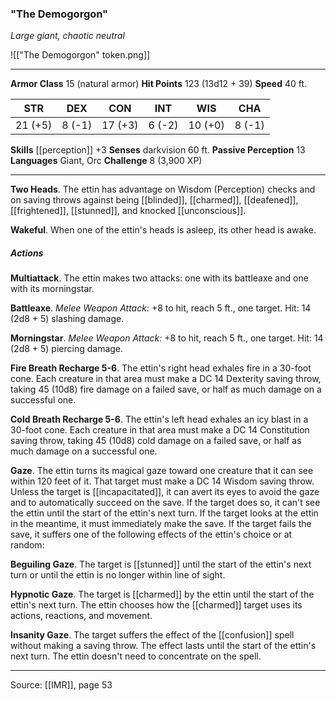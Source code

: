 ### "The Demogorgon"
_Large giant, chaotic neutral_

![["The Demogorgon" token.png]]


---

**Armor Class** 15 (natural armor)
**Hit Points** 123 (13d12 + 39)
**Speed** 40 ft.

| STR     | DEX     | CON     | INT     | WIS     | CHA     |
|---------|---------|---------|---------|---------|---------|
| 21 (+5) | 8 (-1) | 17 (+3) | 6 (-2) | 10 (+0) | 8 (-1) |

**Skills** [[perception]] +3
**Senses** darkvision 60 ft.
**Passive Perception** 13
**Languages** Giant, Orc
**Challenge** 8 (3,900 XP)

---

**Two Heads**. The ettin has advantage on Wisdom (Perception) checks and on saving throws against being [[blinded]], [[charmed]], [[deafened]], [[frightened]], [[stunned]], and knocked [[unconscious]].

**Wakeful**. When one of the ettin's heads is asleep, its other head is awake.

##### Actions
**Multiattack**. The ettin makes two attacks: one with its battleaxe and one with its morningstar.

**Battleaxe**. _Melee Weapon Attack:_ +8 to hit, reach 5 ft., one target. Hit: 14 (2d8 + 5) slashing damage.

**Morningstar**. _Melee Weapon Attack:_ +8 to hit, reach 5 ft., one target. Hit: 14 (2d8 + 5) piercing damage.

**Fire Breath Recharge 5-6**. The ettin's right head exhales fire in a 30-foot cone. Each creature in that area must make a DC 14 Dexterity saving throw, taking 45 (10d8) fire damage on a failed save, or half as much damage on a successful one.

**Cold Breath Recharge 5-6**. The ettin's left head exhales an icy blast in a 30-foot cone. Each creature in that area must make a DC 14 Constitution saving throw, taking 45 (10d8) cold damage on a failed save, or half as much damage on a successful one.

**Gaze**. The ettin turns its magical gaze toward one creature that it can see within 120 feet of it. That target must make a DC 14 Wisdom saving throw. Unless the target is [[incapacitated]], it can avert its eyes to avoid the gaze and to automatically succeed on the save. If the target does so, it can't see the ettin until the start of the ettin's next turn. If the target looks at the ettin in the meantime, it must immediately make the save. If the target fails the save, it suffers one of the following effects of the ettin's choice or at random:

**Beguiling Gaze**. The target is [[stunned]] until the start of the ettin's next turn or until the ettin is no longer within line of sight.

**Hypnotic Gaze**. The target is [[charmed]] by the ettin until the start of the ettin's next turn. The ettin chooses how the [[charmed]] target uses its actions, reactions, and movement.

**Insanity Gaze**. The target suffers the effect of the [[confusion]] spell without making a saving throw. The effect lasts until the start of the ettin's next turn. The ettin doesn't need to concentrate on the spell.


---

Source: [[IMR]], page 53